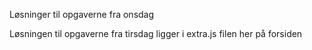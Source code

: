 Løsninger til opgaverne fra onsdag

Løsningen til opgaverne fra tirsdag ligger i extra.js filen her på forsiden
